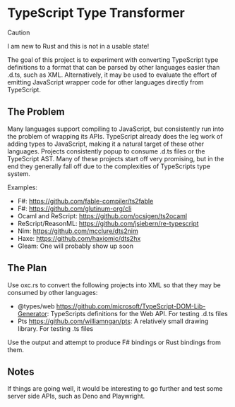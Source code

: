 # TypeScript Type Transformer
> [!CAUTION]  
> I am new to Rust and this is not in a usable state!

The goal of this project is to experiment with converting TypeScript type definitions to a format that can be parsed by other languages easier than .d.ts, such as XML. Alternatively, it may be used to evaluate the effort of emitting JavaScript wrapper code for other languages directly from TypeScript. 

## The Problem

Many languages support compiling to JavaScript, but consistently run into the problem of wrapping its APIs.
TypeScript already does the leg work of adding types to JavaScript, making it a natural target of these other languages.
Projects consistently popup to consume .d.ts files or the TypeScript AST. Many of these projects start off very promising,
but in the end they generally fall off due to the complexities of TypeScripts type system. 

Examples:
* F#: https://github.com/fable-compiler/ts2fable
* F#: https://github.com/glutinum-org/cli
* Ocaml and ReScript: https://github.com/ocsigen/ts2ocaml
* ReScript/ReasonML: https://github.com/jsiebern/re-typescript 
* Nim: https://github.com/mcclure/dts2nim
* Haxe: https://github.com/haxiomic/dts2hx
* Gleam: One will probably show up soon

## The Plan 

Use oxc.rs to convert the following projects into XML so that they may be consumed by other languages:

* @types/web https://github.com/microsoft/TypeScript-DOM-Lib-Generator: TypeScripts definitions for the Web API. For testing .d.ts files 
* Pts https://github.com/williamngan/pts: A relatively small drawing library. For testing .ts files 

Use the output and attempt to produce F# bindings or Rust bindings from them. 


## Notes
If things are going well, it would be interesting to go further and test some server side APIs, such as Deno and Playwright.
